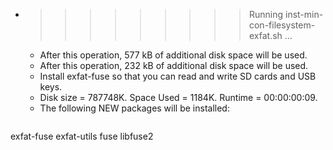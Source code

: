 * >>>>>>>>> Running inst-min-con-filesystem-exfat.sh ...
  * After this operation, 577 kB of additional disk space will be used.
  * After this operation, 232 kB of additional disk space will be used.
  * Install exfat-fuse so that you can read and write SD cards and USB keys.
  * Disk size = 787748K. Space Used = 1184K. Runtime = 00:00:00:09.
  * The following NEW packages will be installed:
  ```bash
exfat-fuse exfat-utils fuse libfuse2
  ```
